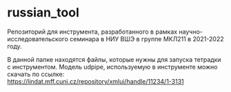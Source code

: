 # russian_tool
Репозиторий для инструмента, разработанного в рамках научно-исследовательского семинара в НИУ ВШЭ в группе МКЛ211 в 2021-2022 году.

В данной папке находятся файлы, которые нужны для запуска тетрадки с инструментом.
Модель udpipe, используемую в инструменте можно скачать по ссылке: https://lindat.mff.cuni.cz/repository/xmlui/handle/11234/1-3131
